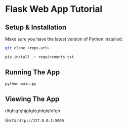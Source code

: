 # Flask Web App Tutorial

## Setup & Installation

Make sure you have the latest version of Python installed.

```bash
git clone <repo-url>
```

```bash
pip install -r requirements.txt
```

## Running The App

```bash
python main.py
```

## Viewing The App


dfghjgfghjgfghjgfdghjfdfgh





Go to `http://127.0.0.1:5000`
